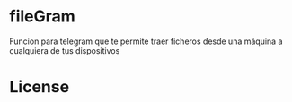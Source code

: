 # fileGram
Funcion para telegram que te permite traer ficheros desde una máquina a cualquiera de tus dispositivos

# License
